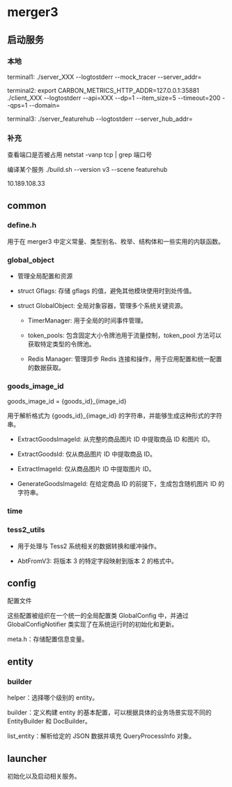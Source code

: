 # merger3

## 启动服务

### 本地

terminal1:  ./server_XXX --logtostderr --mock_tracer  --server_addr=

terminal2:  export CARBON_METRICS_HTTP_ADDR=127.0.0.1:35881
            ./client_XXX  --logtostderr --api=XXX --dp=1 --item_size=5 --timeout=200 --qps=1 --domain=

terminal3:  ./server_featurehub --logtostderr --server_hub_addr=

### 补充

查看端口是否被占用 netstat -vanp tcp | grep 端口号

编译某个服务 ./build.sh --version v3 --scene featurehub

10.189.108.33

## common

### define.h

用于在 merger3 中定义常量、类型别名、枚举、结构体和一些实用的内联函数。

### global_object

- 管理全局配置和资源

- struct Gflags: 存储 gflags 的值，避免其他模块使用时到处传值。

- struct GlobalObject: 全局对象容器，管理多个系统关键资源。

  - TimerManager: 用于全局的时间事件管理。

  - token_pools: 包含固定大小令牌池用于流量控制，token_pool 方法可以获取特定类型的令牌池。

  - Redis Manager: 管理异步 Redis 连接和操作，用于应用配置和统一配置的数据获取。

### goods_image_id

goods_image_id = {goods_id}_{image_id}

用于解析格式为 {goods_id}_{image_id} 的字符串，并能够生成这种形式的字符串。

- ExtractGoodsImageId: 从完整的商品图片 ID 中提取商品 ID 和图片 ID。

- ExtractGoodsId: 仅从商品图片 ID 中提取商品 ID。

- ExtractImageId: 仅从商品图片 ID 中提取图片 ID。

- GenerateGoodsImageId: 在给定商品 ID 的前提下，生成包含随机图片 ID 的字符串。

### time

### tess2_utils

- 用于处理与 Tess2 系统相关的数据转换和缓冲操作。

- AbtFromV3: 将版本 3 的特定字段映射到版本 2 的格式中。

## config

配置文件

这些配置被组织在一个统一的全局配置类 GlobalConfig 中，并通过 GlobalConfigNotifier 类实现了在系统运行时的初始化和更新。

meta.h：存储配置信息变量。

## entity

### builder

helper：选择哪个级别的 entity。

builder：定义构建 entity 的基本配置，可以根据具体的业务场景实现不同的 EntityBuilder 和 DocBuilder。

list_entity：解析给定的 JSON 数据并填充 QueryProcessInfo 对象。

## launcher

初始化以及启动相关服务。
